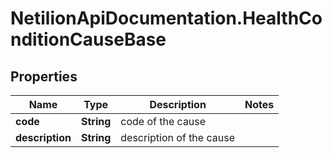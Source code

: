 # NetilionApiDocumentation.HealthConditionCauseBase

## Properties
Name | Type | Description | Notes
------------ | ------------- | ------------- | -------------
**code** | **String** | code of the cause | 
**description** | **String** | description of the cause | 
